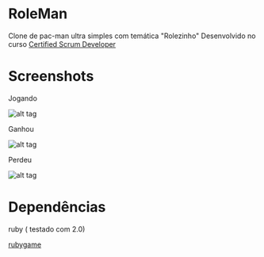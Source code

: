 RoleMan
============

Clone de pac-man ultra simples com temática "Rolezinho"
Desenvolvido no curso [Certified Scrum Developer](http://www.adaptworks.com.br/TreinamentoDetalhes/csd-certified-scrum-developer/)

Screenshots
===========

Jogando

![alt tag](http://s18.postimg.org/wqk05u86x/jogando.png)

Ganhou

![alt tag](http://s18.postimg.org/s240anj09/win.png)

Perdeu

![alt tag](http://s18.postimg.org/x21gilomx/game_over.png)

Dependências
============

ruby ( testado com 2.0)

[rubygame](http://rubygame.org/wiki/Installation_Instructions)
